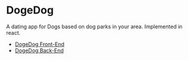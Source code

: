 # DogeDog
A dating app for Dogs based on dog parks in your area. Implemented in react.

 - [DogeDog Front-End](https://github.com/benwinding/GovHack-Dogs)
 - [DogeDog Back-End](https://github.com/benwinding/GovHack-Dogs-DB)
